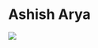 # Ashish Arya

![](https://media-exp1.licdn.com/dms/image/C5103AQG_zSUXRLEF8Q/profile-displayphoto-shrink_400_400/0?e=1606953600&v=beta&t=K74fCn5jPZ8eg1ZwKPGRk4FyLjxtvL9zpzODp3A6meY)
